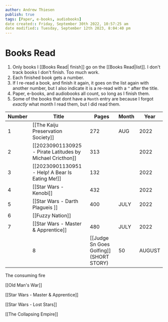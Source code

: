 ```yaml
---
author: Andrew Thiesen
publish: true 
tags: [Paper, e-books, audiobooks]
date created:: Friday, September 30th 2022, 10:57:25 am
date modified:: Tuesday, September 12th 2023, 8:04:40 pm
---
```

# Books Read
1. Only books I [[Books Read| finish]] go on the [[Books Read|list]]. I don't track books I don't finish. Too much work.
2. Each finished book gets a number.
3. If I re-read a book, and finish it again, it goes on the list again with another number, but I also indicate it is a re-read with a ``^`` after the title.
4. Paper, e-books, and audiobooks all count, so long as I finish them.
5. Some of the books that dont have a `Month` entry are because I forgot *exactly* what month I read them, but I did read them. 

 | Number | Title                               | Pages | Month | Year |
 | ------ | ----------------------------------- | ----- | ----- | ---- |
 | 1      | [[The Kaiju Preservation Society]]  | 272   | AUG   | 2022 |
 | 2      | [[20230901130925 - Pirate Latitudes by Michael Cricthon]]                | 313   |       | 2022 |
 | 3      | [[20230901130951 - Help! A Bear Is Eating Me!]]      | 132   |       | 2022 |
 | 4      | [[Star Wars - Kenobi]]              | 432   |       | 2022 |
 | 5      | [[Star Wars - Darth Plagueis ]]     | 400   | JULY  | 2022 |
 | 6      | [[Fuzzy Nation]]                    |       |       |      |
 | 7      | [[Star Wars - Master & Apprentice]] | 480   | JULY  | 2022 |
	 | 8      | [[Judge Sn Goes Golfing]] (SHORT STORY)          |  50     |   AUGUST    | 2022     |

The consuming fire 

 

[[Old Man's War]]

[[Star Wars - Master & Apprentice]]

[[Star Wars - Lost Stars]]

[[The Collapsing Empire]]
